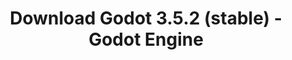 ---
# Generated by /tools/generators/src/download_archive_generator !!! do not edit by hand !!!
title: 'Download Godot 3.5.2 (stable) - Godot Engine'
type: 'download/archive'
name: '3.5.2'
flavor: 'stable'
release_date: '2023-03-07T03:00:00-00:00'
release_notes: 'article/maintenance-release-godot-3-5-2/'
primaryPlatforms:
  - 'android.apk'
  - 'macos.universal'
  - 'windows.64'
  - 'linux_server.headless.64'
  - 'web'
  - 'templates'
links:
  android.apk:
    name: 'android.apk'
    title: 'Android'
    caption: 'Universal APK (ARM64 + ARMv7 + x86_64 + x86)'
    tags:
      - 'APK download'
      - 'ARM64/v7'
      - 'x86 (64 & 32 bit)'
    hosts:
      github_builds:
        regular: 'https://github.com/godotengine/godot-builds/releases/download/3.5.2-stable/Godot_v3.5.2-stable_android_editor.apk'
        mono: '#'
      github:
        regular: 'https://github.com/godotengine/godot/releases/download/3.5.2-stable/Godot_v3.5.2-stable_android_editor.apk'
        mono: '#'
  macos.universal:
    name: 'macos.universal'
    title: 'macOS'
    caption: 'Universal (x86_64 + Apple Silicon)'
    tags:
      - 'Intel/Apple Silicon'
      - '64 bit'
    hosts:
      github_builds:
        regular: 'https://github.com/godotengine/godot-builds/releases/download/3.5.2-stable/Godot_v3.5.2-stable_osx.universal.zip'
        mono: 'https://github.com/godotengine/godot-builds/releases/download/3.5.2-stable/Godot_v3.5.2-stable_mono_osx.universal.zip'
      github:
        regular: 'https://github.com/godotengine/godot/releases/download/3.5.2-stable/Godot_v3.5.2-stable_osx.universal.zip'
        mono: 'https://github.com/godotengine/godot/releases/download/3.5.2-stable/Godot_v3.5.2-stable_mono_osx.universal.zip'
  windows.64:
    name: 'windows.64'
    title: 'Windows'
    caption: 'Standard (x86_64)'
    tags:
      - '64 bit'
    hosts:
      github_builds:
        regular: 'https://github.com/godotengine/godot-builds/releases/download/3.5.2-stable/Godot_v3.5.2-stable_win64.exe.zip'
        mono: 'https://github.com/godotengine/godot-builds/releases/download/3.5.2-stable/Godot_v3.5.2-stable_mono_win64.zip'
      github:
        regular: 'https://github.com/godotengine/godot/releases/download/3.5.2-stable/Godot_v3.5.2-stable_win64.exe.zip'
        mono: 'https://github.com/godotengine/godot/releases/download/3.5.2-stable/Godot_v3.5.2-stable_mono_win64.zip'
  linux_server.headless.64:
    name: 'linux_server.headless.64'
    title: 'Linux Server'
    caption: 'Headless (x86_64)'
    tags:
      - '64 bit'
      - 'Headless'
    hosts:
      github_builds:
        regular: 'https://github.com/godotengine/godot-builds/releases/download/3.5.2-stable/Godot_v3.5.2-stable_linux_headless.64.zip'
        mono: 'https://github.com/godotengine/godot-builds/releases/download/3.5.2-stable/Godot_v3.5.2-stable_mono_linux_headless_64.zip'
      github:
        regular: 'https://github.com/godotengine/godot/releases/download/3.5.2-stable/Godot_v3.5.2-stable_linux_headless.64.zip'
        mono: 'https://github.com/godotengine/godot/releases/download/3.5.2-stable/Godot_v3.5.2-stable_mono_linux_headless_64.zip'
  web:
    name: 'web'
    title: 'Web editor'
    caption: ''
    tags:
      - 'Self-hosted'
      - 'Cross-platform'
    hosts:
      github_builds:
        regular: 'https://github.com/godotengine/godot-builds/releases/download/3.5.2-stable/Godot_v3.5.2-stable_web_editor.zip'
        mono: '#'
      github:
        regular: 'https://github.com/godotengine/godot/releases/download/3.5.2-stable/Godot_v3.5.2-stable_web_editor.zip'
        mono: '#'
  linux.64:
    name: 'linux.64'
    title: 'Linux'
    caption: 'Standard (x86_64)'
    tags:
      - '64 bit'
    hosts:
      github_builds:
        regular: 'https://github.com/godotengine/godot-builds/releases/download/3.5.2-stable/Godot_v3.5.2-stable_x11.64.zip'
        mono: 'https://github.com/godotengine/godot-builds/releases/download/3.5.2-stable/Godot_v3.5.2-stable_mono_x11_64.zip'
      github:
        regular: 'https://github.com/godotengine/godot/releases/download/3.5.2-stable/Godot_v3.5.2-stable_x11.64.zip'
        mono: 'https://github.com/godotengine/godot/releases/download/3.5.2-stable/Godot_v3.5.2-stable_mono_x11_64.zip'
  linux.32:
    name: 'linux.32'
    title: 'Linux'
    caption: 'Standard (x86)'
    tags:
      - '32 bit'
    hosts:
      github_builds:
        regular: 'https://github.com/godotengine/godot-builds/releases/download/3.5.2-stable/Godot_v3.5.2-stable_x11.32.zip'
        mono: 'https://github.com/godotengine/godot-builds/releases/download/3.5.2-stable/Godot_v3.5.2-stable_mono_x11_32.zip'
      github:
        regular: 'https://github.com/godotengine/godot/releases/download/3.5.2-stable/Godot_v3.5.2-stable_x11.32.zip'
        mono: 'https://github.com/godotengine/godot/releases/download/3.5.2-stable/Godot_v3.5.2-stable_mono_x11_32.zip'
  windows.32:
    name: 'windows.32'
    title: 'Windows'
    caption: 'Standard (x86)'
    tags:
      - '32 bit'
    hosts:
      github_builds:
        regular: 'https://github.com/godotengine/godot-builds/releases/download/3.5.2-stable/Godot_v3.5.2-stable_win32.exe.zip'
        mono: 'https://github.com/godotengine/godot-builds/releases/download/3.5.2-stable/Godot_v3.5.2-stable_mono_win32.zip'
      github:
        regular: 'https://github.com/godotengine/godot/releases/download/3.5.2-stable/Godot_v3.5.2-stable_win32.exe.zip'
        mono: 'https://github.com/godotengine/godot/releases/download/3.5.2-stable/Godot_v3.5.2-stable_mono_win32.zip'
  linux_server.64:
    name: 'linux_server.64'
    title: 'Linux Server'
    caption: 'Standard (x86_64)'
    tags:
      - '64 bit'
    hosts:
      github_builds:
        regular: 'https://github.com/godotengine/godot-builds/releases/download/3.5.2-stable/Godot_v3.5.2-stable_linux_server.64.zip'
        mono: 'https://github.com/godotengine/godot-builds/releases/download/3.5.2-stable/Godot_v3.5.2-stable_mono_linux_server_64.zip'
      github:
        regular: 'https://github.com/godotengine/godot/releases/download/3.5.2-stable/Godot_v3.5.2-stable_linux_server.64.zip'
        mono: 'https://github.com/godotengine/godot/releases/download/3.5.2-stable/Godot_v3.5.2-stable_mono_linux_server_64.zip'
  aar_library:
    name: 'aar_library'
    title: 'AAR library'
    caption: ''
    tags:
      - 'Android plugins'
      - 'Java'
      - 'Kotlin'
    hosts:
      github_builds:
        regular: 'https://github.com/godotengine/godot-builds/releases/download/3.5.2-stable/godot-lib.3.5.2.stable.release.aar'
        mono: 'https://github.com/godotengine/godot-builds/releases/download/3.5.2-stable/godot-lib.3.5.2.stable.mono.release.aar'
      github:
        regular: 'https://github.com/godotengine/godot/releases/download/3.5.2-stable/godot-lib.3.5.2.stable.release.aar'
        mono: 'https://github.com/godotengine/godot/releases/download/3.5.2-stable/godot-lib.3.5.2.stable.mono.release.aar'
  templates:
    name: 'templates'
    title: 'Export templates'
    caption: ''
    tags:
      - 'Used to export your games to all supported platforms'
    hosts:
      github_builds:
        regular: 'https://github.com/godotengine/godot-builds/releases/download/3.5.2-stable/Godot_v3.5.2-stable_export_templates.tpz'
        mono: 'https://github.com/godotengine/godot-builds/releases/download/3.5.2-stable/Godot_v3.5.2-stable_mono_export_templates.tpz'
      github:
        regular: 'https://github.com/godotengine/godot/releases/download/3.5.2-stable/Godot_v3.5.2-stable_export_templates.tpz'
        mono: 'https://github.com/godotengine/godot/releases/download/3.5.2-stable/Godot_v3.5.2-stable_mono_export_templates.tpz'
---
